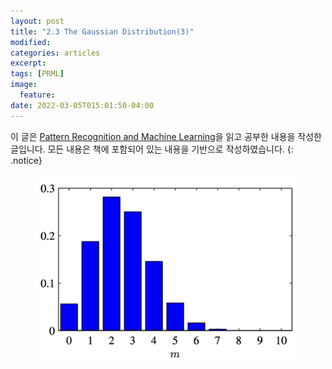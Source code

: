 ```yaml
---
layout: post
title: "2.3 The Gaussian Distribution(3)"
modified:
categories: articles
excerpt:
tags: [PRML]
image:
  feature:
date: 2022-03-05T015:01:50-04:00
---
```


이 글은 [Pattern Recognition and Machine Learning](https://www.microsoft.com/en-us/research/uploads/prod/2006/01/Bishop-Pattern-Recognition-and-Machine-Learning-2006.pdf)을 읽고 공부한 내용을 작성한 글입니다. 
모든 내용은 책에 포함되어 있는 내용을 기반으로 작성하였습니다.
{: .notice}


<figure>
    <a href="/PRML/8.png" alt="image"><img src="/PRML/8.png" alt="image"></a>
</figure>

